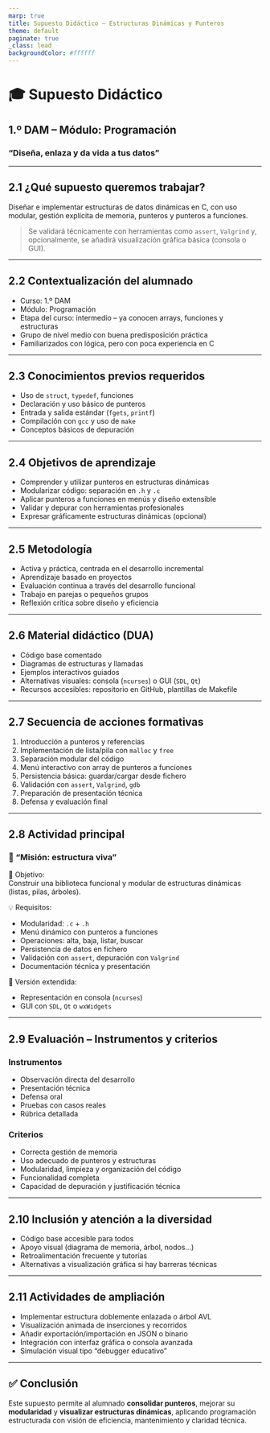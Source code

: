 ```yaml
---
marp: true
title: Supuesto Didáctico – Estructuras Dinámicas y Punteros
theme: default
paginate: true
_class: lead
backgroundColor: #ffffff
---
```


# 🎓 Supuesto Didáctico  
## 1.º DAM – Módulo: Programación  
### “Diseña, enlaza y da vida a tus datos”

---

## 2.1 ¿Qué supuesto queremos trabajar?

Diseñar e implementar estructuras de datos dinámicas en C, con uso modular, gestión explícita de memoria, punteros y punteros a funciones.

> Se validará técnicamente con herramientas como `assert`, `Valgrind` y, opcionalmente, se añadirá visualización gráfica básica (consola o GUI).

---

## 2.2 Contextualización del alumnado

- Curso: 1.º DAM  
- Módulo: Programación  
- Etapa del curso: intermedio – ya conocen arrays, funciones y estructuras  
- Grupo de nivel medio con buena predisposición práctica  
- Familiarizados con lógica, pero con poca experiencia en C

---

## 2.3 Conocimientos previos requeridos

- Uso de `struct`, `typedef`, funciones  
- Declaración y uso básico de punteros  
- Entrada y salida estándar (`fgets`, `printf`)  
- Compilación con `gcc` y uso de `make`  
- Conceptos básicos de depuración

---

## 2.4 Objetivos de aprendizaje

- Comprender y utilizar punteros en estructuras dinámicas  
- Modularizar código: separación en `.h` y `.c`  
- Aplicar punteros a funciones en menús y diseño extensible  
- Validar y depurar con herramientas profesionales  
- Expresar gráficamente estructuras dinámicas (opcional)

---

## 2.5 Metodología

- Activa y práctica, centrada en el desarrollo incremental  
- Aprendizaje basado en proyectos  
- Evaluación continua a través del desarrollo funcional  
- Trabajo en parejas o pequeños grupos  
- Reflexión crítica sobre diseño y eficiencia

---

## 2.6 Material didáctico (DUA)

- Código base comentado  
- Diagramas de estructuras y llamadas  
- Ejemplos interactivos guiados  
- Alternativas visuales: consola (`ncurses`) o GUI (`SDL`, `Qt`)  
- Recursos accesibles: repositorio en GitHub, plantillas de Makefile

---

## 2.7 Secuencia de acciones formativas

1. Introducción a punteros y referencias  
2. Implementación de lista/pila con `malloc` y `free`  
3. Separación modular del código  
4. Menú interactivo con array de punteros a funciones  
5. Persistencia básica: guardar/cargar desde fichero  
6. Validación con `assert`, `Valgrind`, `gdb`  
7. Preparación de presentación técnica  
8. Defensa y evaluación final

---

## 2.8 Actividad principal  
### 🧠 “Misión: estructura viva”

🔧 Objetivo:  
Construir una biblioteca funcional y modular de estructuras dinámicas (listas, pilas, árboles).

💡 Requisitos:
- Modularidad: `.c` + `.h`
- Menú dinámico con punteros a funciones
- Operaciones: alta, baja, listar, buscar
- Persistencia de datos en fichero
- Validación con `assert`, depuración con `Valgrind`
- Documentación técnica y presentación

🎨 Versión extendida:
- Representación en consola (`ncurses`)
- GUI con `SDL`, `Qt` o `wxWidgets`

---

## 2.9 Evaluación – Instrumentos y criterios

### Instrumentos
- Observación directa del desarrollo
- Presentación técnica
- Defensa oral
- Pruebas con casos reales
- Rúbrica detallada

### Criterios
- Correcta gestión de memoria
- Uso adecuado de punteros y estructuras
- Modularidad, limpieza y organización del código
- Funcionalidad completa
- Capacidad de depuración y justificación técnica

---

## 2.10 Inclusión y atención a la diversidad

- Código base accesible para todos
- Apoyo visual (diagrama de memoria, árbol, nodos…)  
- Retroalimentación frecuente y tutorías  
- Alternativas a visualización gráfica si hay barreras técnicas

---

## 2.11 Actividades de ampliación

- Implementar estructura doblemente enlazada o árbol AVL  
- Visualización animada de inserciones y recorridos  
- Añadir exportación/importación en JSON o binario  
- Integración con interfaz gráfica o consola avanzada  
- Simulación visual tipo “debugger educativo”

---

## ✅ Conclusión

Este supuesto permite al alumnado **consolidar punteros**, mejorar su **modularidad** y **visualizar estructuras dinámicas**, aplicando programación estructurada con visión de eficiencia, mantenimiento y claridad técnica.
